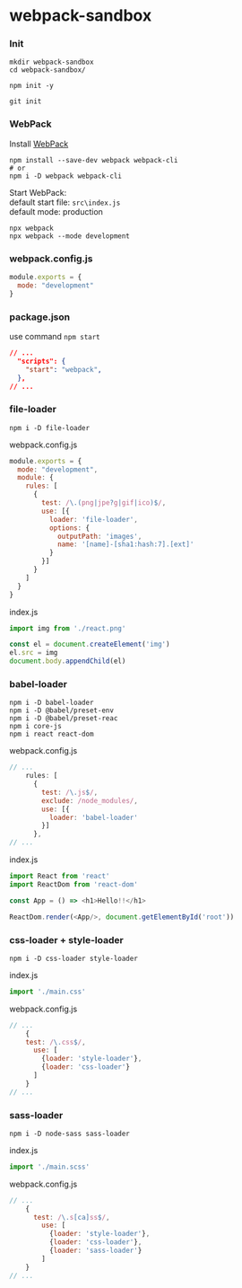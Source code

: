 # webpack-sandbox
### Init
```shell
mkdir webpack-sandbox
cd webpack-sandbox/

npm init -y

git init
```
### WebPack
Install [WebPack](https://webpack.js.org/guides/getting-started/) 
```shell
npm install --save-dev webpack webpack-cli
# or
npm i -D webpack webpack-cli
```
Start WebPack: \
default start file: `src\index.js` \
default mode: production
```shell
npx webpack
npx webpack --mode development
```
### webpack.config.js
```js
module.exports = {
  mode: "development"
}
```
### package.json
use command `npm start`
```json
// ...
  "scripts": {
    "start": "webpack",
  },
// ...
```
### file-loader
```shell
npm i -D file-loader
```
webpack.config.js
```js
module.exports = {
  mode: "development",
  module: {
    rules: [
      {
        test: /\.(png|jpe?g|gif|ico)$/,
        use: [{
          loader: 'file-loader',
          options: {
            outputPath: 'images',
            name: '[name]-[sha1:hash:7].[ext]'
          }
        }]
      }
    ]
  }
}
```
index.js
```js
import img from './react.png'

const el = document.createElement('img')
el.src = img
document.body.appendChild(el)
```
### babel-loader
```shell
npm i -D babel-loader
npm i -D @babel/preset-env
npm i -D @babel/preset-reac
npm i core-js
npm i react react-dom
```
webpack.config.js
```js
// ...
    rules: [
      {
        test: /\.js$/,
        exclude: /node_modules/,
        use: [{
          loader: 'babel-loader'
        }]
      },
// ...
```
index.js
```js
import React from 'react'
import ReactDom from 'react-dom'

const App = () => <h1>Hello!!</h1>

ReactDom.render(<App/>, document.getElementById('root'))
```
### css-loader + style-loader
```shell
npm i -D css-loader style-loader
```
index.js
```js
import './main.css'
```
webpack.config.js
```js
// ...
    {
    test: /\.css$/,
      use: [
        {loader: 'style-loader'},
        {loader: 'css-loader'}
      ]
    }
// ...
```
### sass-loader
```shell
npm i -D node-sass sass-loader
```
index.js
```js
import './main.scss'
```
webpack.config.js
```js
// ...
    {
      test: /\.s[ca]ss$/,
        use: [
          {loader: 'style-loader'},
          {loader: 'css-loader'},
          {loader: 'sass-loader'}
        ]
    }
// ...
```
